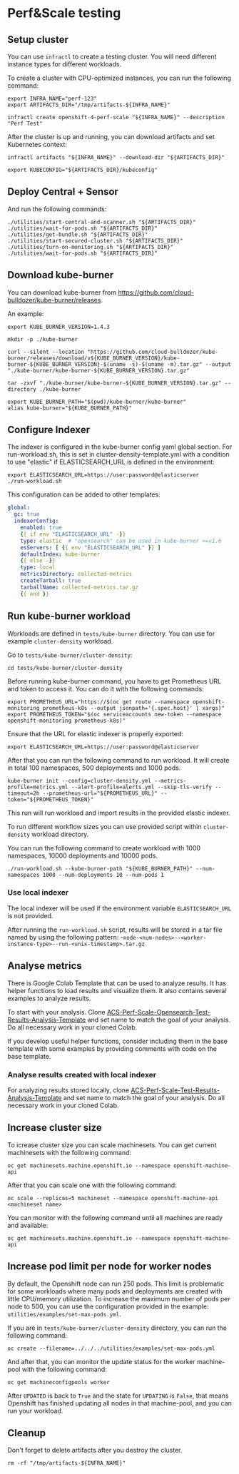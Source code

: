# Perf&Scale testing

## Setup cluster

You can use `infractl` to create a testing cluster. You will need different instance types for different workloads.

To create a cluster with CPU-optimized instances, you can run the following command:
```
export INFRA_NAME="perf-123"
export ARTIFACTS_DIR="/tmp/artifacts-${INFRA_NAME}"

infractl create openshift-4-perf-scale "${INFRA_NAME}" --description "Perf Test"
```

After the cluster is up and running, you can download artifacts and set Kubernetes context:
```
infractl artifacts "${INFRA_NAME}" --download-dir "${ARTIFACTS_DIR}"

export KUBECONFIG="${ARTIFACTS_DIR}/kubeconfig"
```

## Deploy Central + Sensor

And run the following commands:
```
./utilities/start-central-and-scanner.sh "${ARTIFACTS_DIR}"
./utilities/wait-for-pods.sh "${ARTIFACTS_DIR}"
./utilities/get-bundle.sh "${ARTIFACTS_DIR}"
./utilities/start-secured-cluster.sh "${ARTIFACTS_DIR}"
./utilities/turn-on-monitoring.sh "${ARTIFACTS_DIR}"
./utilities/wait-for-pods.sh "${ARTIFACTS_DIR}"
```

## Download kube-burner

You can download kube-burner from https://github.com/cloud-bulldozer/kube-burner/releases.

An example:
```
export KUBE_BURNER_VERSION=1.4.3

mkdir -p ./kube-burner

curl --silent --location "https://github.com/cloud-bulldozer/kube-burner/releases/download/v${KUBE_BURNER_VERSION}/kube-burner-${KUBE_BURNER_VERSION}-$(uname -s)-$(uname -m).tar.gz" --output "./kube-burner/kube-burner-${KUBE_BURNER_VERSION}.tar.gz"

tar -zxvf "./kube-burner/kube-burner-${KUBE_BURNER_VERSION}.tar.gz" --directory ./kube-burner

export KUBE_BURNER_PATH="$(pwd)/kube-burner/kube-burner"
alias kube-burner="${KUBE_BURNER_PATH}"
```

## Configure Indexer

The indexer is configured in the kube-burner config yaml global section. For run-workload.sh, this is set in cluster-density-template.yml with a condition to use "elastic" if ELASTICSEARCH_URL is defined in the environment:
```
export ELASTICSEARCH_URL=https://user:password@elasticserver
./run-workload.sh
```
This configuration can be added to other templates:
```yaml
global:
  gc: true
  indexerConfig:
    enabled: true
    {{ if env "ELASTICSEARCH_URL" -}}
    type: elastic  # "opensearch" can be used in kube-burner >=v1.6
    esServers: [ {{ env "ELASTICSEARCH_URL" }} ]
    defaultIndex: kube-burner
    {{ else -}}
    type: local
    metricsDirectory: collected-metrics
    createTarball: true
    tarballName: collected-metrics.tar.gz
    {{ end }}
```

## Run kube-burner workload

Workloads are defined in `tests/kube-burner` directory. You can use for example `cluster-density` workload.

Go to `tests/kube-burner/cluster-density`:
```
cd tests/kube-burner/cluster-density
```

Before running kube-burner command, you have to get Prometheus URL and token to access it. You can do it with the following commands:
```
export PROMETHEUS_URL="https://$(oc get route --namespace openshift-monitoring prometheus-k8s --output jsonpath='{.spec.host}' | xargs)"
export PROMETHEUS_TOKEN="$(oc serviceaccounts new-token --namespace openshift-monitoring prometheus-k8s)"
```

Ensure that the URL for elastic indexer is properly exported:
```
export ELASTICSEARCH_URL=https://user:password@elasticserver
```

After that you can run the following command to run workload. It will create in total 100 namespaces, 500 deployments and 1000 pods.
```
kube-burner init --config=cluster-density.yml --metrics-profile=metrics.yml --alert-profile=alerts.yml --skip-tls-verify --timeout=2h --prometheus-url="${PROMETHEUS_URL}" --token="${PROMETHEUS_TOKEN}"
```

This run will run workload and import results in the provided elastic indexer.

To run different workflow sizes you can use provided script within `cluster-density` workload directory.

You can run the following command to create workload with 1000 namespaces, 10000 deployments and 10000 pods.
```
./run-workload.sh --kube-burner-path "${KUBE_BURNER_PATH}" --num-namespaces 1000 --num-deployments 10 --num-pods 1
```

### Use local indexer

The local indexer will be used if the environment variable `ELASTICSEARCH_URL` is not provided.

After running the `run-workload.sh` script, results will be stored in a tar file named by using the following pattern:
-`node-<num-nodes>--<worker-instance-type>--run-<unix-timestamp>.tar.gz`

## Analyse metrics

There is Google Colab Template that can be used to analyze results. It has helper functions to load results and visualize them.
It also contains several examples to analyze results.

To start with your analysis. Clone [ACS-Perf-Scale-Opensearch-Test-Results-Analysis-Template](https://colab.research.google.com/drive/1rdmxIuSOB3pKmbWqXDKNRgBgs-ke_GIE) and set name to match the goal of your analysis. Do all necessary work in your cloned Colab.

If you develop useful helper functions, consider including them in the base template with some examples by providing comments with code on the base template.

### Analyse results created with local indexer

For analyzing results stored locally, clone [ACS-Perf-Scale-Test-Results-Analysis-Template](https://colab.research.google.com/drive/1h_xgkCTubqjd_6hPQnp9iV_L0atUnE-0) and set name to match the goal of your analysis. Do all necessary work in your cloned Colab.

## Increase cluster size

To icrease cluster size you can scale machinesets. You can get current machinesets with the following command:
```
oc get machinesets.machine.openshift.io --namespace openshift-machine-api
```

After that you can scale one with the following command:
```
oc scale --replicas=5 machineset --namespace openshift-machine-api <machineset name>
```

You can monitor with the following command until all machines are ready and available:
```
oc get machinesets.machine.openshift.io --namespace openshift-machine-api
```

## Increase pod limit per node for worker nodes

By default, the Openshift node can run 250 pods. This limit is problematic for some workloads where many pods and deployments are created with little CPU/memory utilization. To increase the maximum number of pods per node to 500, you can use the configuration provided in the example: `utilities/examples/set-max-pods.yml`.

If you are in `tests/kube-burner/cluster-density` directory, you can run the following command:
```
oc create --filename=../../../utilities/examples/set-max-pods.yml
```

And after that, you can monitor the update status for the worker machine-pool with the following command:
```
oc get machineconfigpools worker
```

After `UPDATED` is back to `True` and the state for `UPDATING` is `False`, that means Openshift has finished updating all nodes in that machine-pool, and you can run your workload.

## Cleanup

Don't forget to delete artifacts after you destroy the cluster.

```
rm -rf "/tmp/artifacts-${INFRA_NAME}"
```
